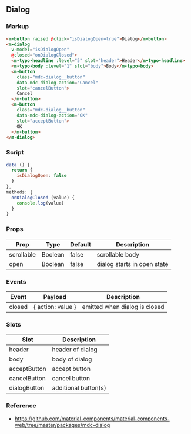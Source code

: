 ## Dialog

### Markup

```html
<m-button raised @click="isDialogOpen=true">Dialog</m-button>
<m-dialog
  v-model="isDialogOpen"
  @closed="onDialogClosed">
  <m-typo-headline :level="5" slot="header">Header</m-typo-headline>
  <m-typo-body :level="1" slot="body">Body</m-typo-body>
  <m-button 
    class="mdc-dialog__button"
    data-mdc-dialog-action="Cancel"
    slot="cancelButton">
    Cancel
  </m-button>
  <m-button
    class="mdc-dialog__button"
    data-mdc-dialog-action="OK"
    slot="acceptButton">
    OK
  </m-button>
</m-dialog>
```

### Script
```javascript
data () {
  return {
    isDialogOpen: false
  }
},
methods: {
  onDialogClosed (value) {
    console.log(value)
  }
}
```

### Props

| Prop | Type | Default | Description |
|------|------|---------|-------------|
| scrollable | Boolean | false | scrollable body |
| open | Boolean | false | dialog starts in open state |

### Events

| Event | Payload | Description |
|-------|---------|-------------|
| closed | { action: value } | emitted when dialog is closed |

### Slots

| Slot | Description |
|------|-------------|
| header | header of dialog |
| body | body of dialog |
| acceptButton | accept button |
| cancelButton | cancel button |
| dialogButton | additional button(s) |

### Reference

- https://github.com/material-components/material-components-web/tree/master/packages/mdc-dialog
